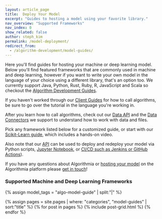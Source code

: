 ```yaml
---
layout: article_page
title:  Deploy Your Model
excerpt: "Guides to hosting a model using your favorite library."
nav_overview: "Supported Frameworks"
nav_index: 0
show_related: false
author: steph_kim
permalink: /model-deployment/
redirect_from:
  - /algorithm-development/model-guides/
---
```


Here you'll find guides for hosting your machine or deep learning model. Below you'll find featured frameworks that are commonly used in machine and deep learning, however if you want to write your own model in the language of your choice using a different library, that's an option too. We currently support Java, Python, Rust, Ruby, R, JavaScript and Scala so checkout the <a href="{{site.baseurl}}/algorithm-development">Algorithm Development Guides</a>.

If you haven't worked through our <a href="{{site.baseurl}}/clients">Client Guides</a> for how to call algorithms, be sure to go over the tutorial in the language you're working in.

After you learn how to call algorithms, check out our <a href="http://docs.algorithmia.com/">Data API</a> and the <a href="{{site.baseurl}}/data">Data Connectors</a> we support to understand how to work with data and files.

Pick any framework listed below for a customized guide, or start with our <a href="{{site.baseurl}}/model-deployment/scikit">Scikit-Learn guide</a>, which includes a hands-on video.

Also note that our [API]({{site.baseurl}}/algorithm-development/algorithm-management) can be used to deploy and redeploy your model via Python scripts, [Jupyter Notebook](https://github.com/algorithmiaio/model-deployment/), or [CI/CD such as Jenkins or GitHub Actions]({{site.baseurl}}/algorithm-development/ci-cd)).

If you have any questions about Algorithmia or <a href="https://blog.algorithmia.com/how-we-hosted-our-model-as-a-microservice/">hosting your model</a> on the Algorithmia platform please <a href="mailto:support@algorithmia.com">get in touch</a>!

### Supported Machine and Deep Learning Frameworks
{% assign model_tags = "algo-model-guide" | split:"|" %}
<div class="row lang-tile-container">
  {% assign pages = site.pages | where: "categories", "model-guides" | sort:"title" %}
  {% for post in pages %}
		{% include post-grid.html %}
  {% endfor %}
</div>
